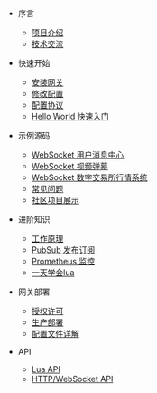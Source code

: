 * 序言
  
  * [项目介绍](zh-cn/README.md)
  * [技术交流](zh-cn/technical-communication.md)

* 快速开始

  * [安装网关](zh-cn/install-engine.md)
  * [修改配置](zh-cn/modify-configuration.md)
  * [配置协议](zh-cn/configuration-protocols.md)
  * [Hello World 快速入门](zh-cn/start-debug.md)

* 示例源码

  * [WebSocket 用户消息中心](zh-cn/examples-message-center.md)
  * [WebSocket 视频弹幕](zh-cn/examples-barrage-videos.md)
  * [WebSocket 数字交易所行情系统](zh-cn/examples-exchange-stream.md)
  * [常见问题](zh-cn/faq.md)
  * [社区项目展示](zh-cn/examples-thirdparty.md)

* 进阶知识

  * [工作原理](zh-cn/working-principle.md)
  * [PubSub 发布订阅](zh-cn/pubsub.md)
  * [Prometheus 监控](zh-cn/prometheus.md)
  * [一天学会lua](zh-cn/learn-lua.md)

* 网关部署

  * [授权许可](zh-cn/license-activation.md)
  * [生产部署](zh-cn/deployment.md)
  * [配置文件详解](zh-cn/configuration-file-details.md)

* API

  * [Lua API](zh-cn/lua-api.md)
  * [HTTP/WebSocket API](zh-cn/websocket-api.md)
